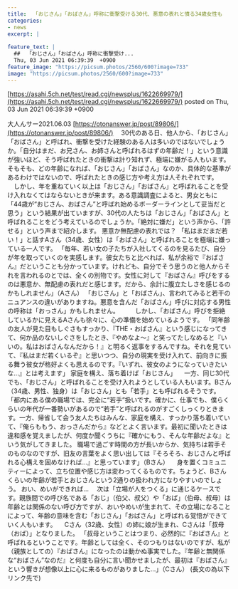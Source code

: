 ```yaml
---
title:  「おじさん」「おばさん」呼称に衝撃受ける30代、悪意の表れと憤る34歳女性も  
categories:
- news
excerpt: |
  
feature_text: |
  ##  「おじさん」「おばさん」呼称に衝撃受け...
  Thu, 03 Jun 2021 06:39:39  +0900
feature_image: "https://picsum.photos/2560/600?image=733"
image: "https://picsum.photos/2560/600?image=733"
---
```


[https://asahi.5ch.net/test/read.cgi/newsplus/1622669979/](https://asahi.5ch.net/test/read.cgi/newsplus/1622669979/)
posted on Thu, 03 Jun 2021 06:39:39  +0900

<!--more-->

大人んサー2021.06.03 [https://otonanswer.jp/post/89806/](https://otonanswer.jp/post/89806/) 　30代のある日、他人から、「おじさん」「おばさん」と呼ばれ、衝撃を受けた経験のある人は多いのではないでしょうか。「自分はまだ、お兄さん、お姉さんと呼ばれるはずの年齢だ！」という意識が強いほど、そう呼ばれたときの衝撃は計り知れず、極端に嫌がる人もいます。そもそも、どの年齢になれば、「おじさん」「おばさん」なのか、具体的な基準があるわけではないので、呼ばれたときの感じ方や考え方は人それぞれです。 　しかし、年を重ねていく以上は「おじさん」「おばさん」と呼ばれることを受け入れなくてはならないときが来ます。ある意識調査によると、男女ともに「44歳が“おじさん、おばさん”と呼ばれ始めるボーダーラインとして妥当だと思う」という結果が出ていますが、30代の人たちは「おじさん」「おばさん」と呼ばれることをどう考えているのでしょうか。「絶対に嫌だ」という声から、「許せる」という声まで紹介します。 悪意か無配慮の表れでは？ 「私はまだまだ若い！」と話すAさん（34歳、女性）は「おばさん」と呼ばれることを極端に嫌っている一人です。 「毎年、若い女の子たちが入社してくるのを見るたび、自分が年を取っていくのを実感します。彼女たちと比べれば、私が余裕で『おばさん』だということも分かっています。けれども、自分でそう思うのと他人からそれを言われるのとでは、全くの別物です。女性に対して『おばさん』呼びをするのは悪意か、無配慮の表れだと感じます。だから、余計に腹立たしさを感じるのかもしれません」（Aさん） 「おじさん」と「おばさん」、言われてみると若干のニュアンスの違いがありますね。悪意を含んだ「おばさん」呼びに対応する男性の呼称は「おっさん」かもしれません。 　 　しかし、「おばさん」呼びを拒絶しているかに見えるAさんも徐々に、心の準備を始めているようです。 「同年齢の友人が見た目もしぐさもすっかり、『THE・おばさん』という感じになってきて、何か品のないしぐさをしたとき、『やめなよ〜』と笑ってたしなめると『いいの。私はおばさんなんだから！』と明るく返事をするんですね。それを見ていて、『私はまだ若くいるぞ』と思いつつ、自分の現実を受け入れて、前向きに振る舞う彼女が格好よくも思えるのです。『いずれ、彼女のようになっていきたいな…』とは考えます」 家庭を構え、落ち着けば「おじさん」 　一方、同じ30代でも、「おじさん」と呼ばれることを受け入れようとしている人もいます。Bさん（34歳、男性、独身）は「おじさん」とも「若手」とも呼ばれるそうです。 「都内にある僕の職場では、完全に“若手”扱いです。確かに、仕事でも、僕らくらいの年代が一番勢いがあるので“若手”と呼ばれるのがすごくしっくりときます。一方、帰省して会う友人たちはみんな、家庭を構え、すっかり落ち着いていて、『俺らももう、おっさんだから』などとよく言います。最初に聞いたときは違和感を覚えましたが、何度か聞くうちに『確かにもう、そんな年齢だよな』という気がしてきました。 職場で過ごす時間の方が長いからか、気持ちは若手そのものなのですが、旧友の言葉をよく思い出しては『そろそろ、おじさんと呼ばれる心構えを固めなければ…』と思っています」（Bさん） 　身を置くコミュニティーによって、立ち位置や感じ方は変わってくるものです。ちょうど、Bさんくらいの年齢が若手とおじさんという2通りの扱われ方になりやすいのでしょう。 おい、めいができれば… 　次は「立場が人をつくる」に通じるケースです。親族間での呼び名である「おじ」（伯父、叔父）や「おば」（伯母、叔母）は年齢とは関係のない呼び方ですが、おいやめいが生まれて、その立場になることによって、年齢の意味を含む「おじさん」「おばさん」と呼ばれる覚悟ができていく人もいます。 　Cさん（32歳、女性）の姉に娘が生まれ、Cさんは「叔母（おば）」となりました。 「叔母ということはつまり、必然的に『おばさん』と呼ばれるということです。年齢としては全く、そのつもりはないのですが、私が（親族としての）『おばさん』になったのは動かぬ事実でした。『年齢と無関係な“おばさん”なのだ』と何度も自分に言い聞かせましたが、最初は『おばさん』という響きが想像以上に心に来るものがありました…」（Cさん） (長文の為以下リンク先で) 　
